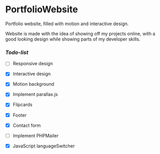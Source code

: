 # PortfolioWebsite
Portfolio website, filled with motion and interactive design.

Website is made with the idea of showing off my projects online, with a good looking design while showing parts of my developer skills.

### _Todo-list_
- [ ] Responsive design
- [x] Interactive design
- [x] Motion background
- [x] Implement parallax.js
- [x] Flipcards
- [x] Footer
- [x] Contact form
- [ ] Implement PHPMailer
- [x] JavaScript languageSwitcher

